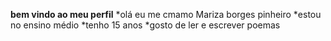 **bem vindo ao meu perfil**
*olá eu me cmamo Mariza borges pinheiro
*estou no ensino médio 
*tenho 15 anos 
*gosto de ler e escrever poemas
